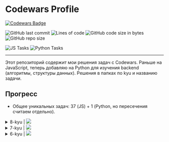 # Codewars Profile

[![Codewars Badge](https://www.codewars.com/users/Academicoff/badges/large)](https://www.codewars.com/users/Academicoff)

![GitHub last commit](https://img.shields.io/github/last-commit/Academicoff/my-codewars)
![Lines of code](https://img.shields.io/tokei/lines/github/Academicoff/my-codewars)
![GitHub code size in bytes](https://img.shields.io/github/languages/code-size/Academicoff/my-codewars)
![GitHub repo size](https://img.shields.io/github/repo-size/Academicoff/my-codewars)

![JS Tasks](https://img.shields.io/badge/JS%20complete-37%20tasks-success)
![Python Tasks](https://img.shields.io/badge/Python%20complete-1%20task-success)

***

Этот репозиторий содержит мои решения задач с Codewars. Раньше на JavaScript, теперь добавляю на Python для изучения backend (алгоритмы, структуры данных). Решения в папках по kyu и названию задачи.

## Прогресс
- Общее уникальных задач: 37 (JS) + 1 (Python, но пересечения считаем отдельно).


<details>
<summary>8-kyu | <img src="https://img.shields.io/badge/complete-6%20tasks-success"/></summary>

| Задача                  | Codewars Link (JS/Python) | JS Решение | Python Решение |
|-------------------------|---------------------------|------------|----------------|
| Even or Odd            | [JS](https://www.codewars.com/kata/53da3dbb4a5168369a0000fe/train/javascript) / [Python](https://www.codewars.com/kata/53da3dbb4a5168369a0000fe/train/python) | [index.js](8-kyu/Even%20or%20Odd/index.js) | [solution.py](8-kyu/Even%20or%20Odd/solution.py) |
| Myltiply               | [JS](https://www.codewars.com/kata/50654ddff44f800200000004/train/javascript) / [Python](https://www.codewars.com/kata/50654ddff44f800200000004/train/python) | N/A | [solution.py](8-kyu/Multiply/solution.py)|
| Are You Playing Banjo? | [JS](https://www.codewars.com/kata/53af2b8861023f1d88000832/train/javascript) / [Python](https://www.codewars.com/kata/53af2b8861023f1d88000832/train/python) | N/A | [solution.py](8-kyu/Are%You%Playing%Banjo/solution.py)|
| Sum Arrays             | [JS](https://www.codewars.com/kata/53dc54212259ed3d4f00071c/train/javascript) / [Python](https://www.codewars.com/kata/53dc54212259ed3d4f00071c/train/python) | N/A | [solution.py](8-kyu/Sum%Arrays/solution.py)|
| Opposite number        | [JS](https://www.codewars.com/kata/56dec885c54a926dcd001095/train/javascript) / [Python](https://www.codewars.com/kata/56dec885c54a926dcd001095/train/python) | [index.js](8-kyu/Opposite%20number/index.js) | N/A |
| Sum of positive        | [JS](https://www.codewars.com/kata/sum-of-positive/train/javascript) / [Python](https://www.codewars.com/kata/sum-of-positive/train/python) | [index.js](8-kyu/Sum%20of%20positive/index.js) | N/A |
| Removing Elements      | [JS](https://www.codewars.com/kata/removing-elements/train/javascript) / [Python](https://www.codewars.com/kata/removing-elements/train/python) | [index.js](8-kyu/Removing%20Elements/index.js) | N/A |
| Remove duplicates from list | [JS](https://www.codewars.com/kata/remove-duplicates-from-list/train/javascript) / [Python](https://www.codewars.com/kata/remove-duplicates-from-list/train/python) | [index.js](8-kyu/Remove%20duplicates%20from%20list/index.js) | N/A |
| Simple validation of a username with regex | [JS](https://www.codewars.com/kata/56a3f08aa9a6cc9b75000023/train/javascript) / [Python](https://www.codewars.com/kata/56a3f08aa9a6cc9b75000023/train/python) | [index.js](8-kyu/Simple%20validation%20of%20a%20username%20with%20regex/index.js) | N/A |

</details>

<details>
<summary>7-kyu | <img src="https://img.shields.io/badge/complete-24%20tasks-success"/></summary>

| Задача                  | Codewars Link (JS/Python) | JS Решение | Python Решение |
|-------------------------|---------------------------|------------|----------------|
| Anagram detection      | [JS](https://www.codewars.com/kata/anagram-detection/train/javascript) / [Python](https://www.codewars.com/kata/anagram-detection/train/python) | [index.js](7-kyu/Anagram%20Detection/index.js) | N/A |
| Highest and lowest     | [JS](https://www.codewars.com/kata/highest-and-lowest/train/javascript) / [Python](https://www.codewars.com/kata/highest-and-lowest/train/python) | [index.js](7-kyu/Highest%20and%20Lowest/index.js) | N/A |
| Is this a triangle     | [JS](https://www.codewars.com/kata/56606694ec01347ce800001b/train/javascript) / [Python](https://www.codewars.com/kata/56606694ec01347ce800001b/train/python) | [index.js](7-kyu/Is%20this%20a%20triangle/index.js) | N/A |
| Isograms               | [JS](https://www.codewars.com/kata/isograms/train/javascript) / [Python](https://www.codewars.com/kata/isograms/train/python) | [index.js](7-kyu/Isograms/index.js) | N/A |
| Mumbling               | [JS](https://www.codewars.com/kata/mumbling/train/javascript) / [Python](https://www.codewars.com/kata/mumbling/train/python) | [index.js](7-kyu/Mumbling/index.js) | N/A |
| Palindrome Strings     | [JS](https://www.codewars.com/kata/57a5015d72292ddeb8000b31/train/javascript) / [Python](https://www.codewars.com/kata/57a5015d72292ddeb8000b31/train/python) | [index.js](7-kyu/Palindrome%20Strings/index.js) | N/A |
| Two to One             | [JS](https://www.codewars.com/kata/two-to-one/train/javascript) / [Python](https://www.codewars.com/kata/two-to-one/train/python) | [index.js](7-kyu/Two%20to%20One/index.js) | N/A |
| Vowel Count            | [JS](https://www.codewars.com/kata/vowel-count/train/javascript) / [Python](https://www.codewars.com/kata/vowel-count/train/python) | [index.js](7-kyu/Vowel%20Count/index.js) | N/A |
| Century From Year      | [JS](https://www.codewars.com/kata/century-from-year/train/javascript) / [Python](https://www.codewars.com/kata/century-from-year/train/python) | [index.js](7-kyu/Century%20From%20Year/index.js) | N/A |
| Greatest common divisor| [JS](https://www.codewars.com/kata/greatest-common-divisor/train/javascript) / [Python](https://www.codewars.com/kata/greatest-common-divisor/train/python) | [index.js](7-kyu/Greatest%20common%20divisor/index.js) | N/A |
| Factorial              | [JS](https://www.codewars.com/kata/factorial/javascript) / [Python](https://www.codewars.com/kata/factorial/python) | [index.js](7-kyu/Factorial/index.js) | N/A |
| Squares sequence       | [JS](https://www.codewars.com/kata/squares-sequence/train/javascript) / [Python](https://www.codewars.com/kata/squares-sequence/train/python) | [index.js](7-kyu/Squares%20sequence/index.js) | N/A |
| Concatenated Sum       | [JS](https://www.codewars.com/kata/concatenated-sum/train/javascript) / [Python](https://www.codewars.com/kata/concatenated-sum/train/python) | [index.js](7-kyu/Concatenated%20Sum/index.js) | N/A |
| Filter the number      | [JS](https://www.codewars.com/kata/filter-the-number/train/javascript) / [Python](https://www.codewars.com/kata/filter-the-number/train/python) | [index.js](7-kyu/Filter%20the%20number/index.js) | N/A |
| Char Code Calculation  | [JS](https://www.codewars.com/kata/char-code-calculation/train/javascript) / [Python](https://www.codewars.com/kata/char-code-calculation/train/python) | [index.js](7-kyu/Char%20Code%20Calculation/index.js) | N/A |
| Cat and Mouse - 2D Version | [JS](https://www.codewars.com/kata/57f8842367c96a89dc00018e/train/javascript) / [Python](https://www.codewars.com/kata/57f8842367c96a89dc00018e/train/python) | [index.js](7-kyu/Cat%20and%20Mouse%20-%202D%20Version/index.js) | N/A |
| Find the Capitals      | [JS](https://www.codewars.com/kata/find-the-capitals/train/javascript) / [Python](https://www.codewars.com/kata/find-the-capitals/train/python) | [index.js](7-kyu/Find%20the%20Capitals/index.js) | N/A |
| Shortest Word          | [JS](https://www.codewars.com/kata/shortest-word/train/javascript) / [Python](https://www.codewars.com/kata/shortest-word/train/python) | [index.js](7-kyu/Shortest%20Word/index.js) | N/A |
| Square Every Digit     | [JS](https://www.codewars.com/kata/square-every-digit/train/javascript) / [Python](https://www.codewars.com/kata/square-every-digit/train/python) | [index.js](7-kyu/Square%20Every%20Digit/index.js) | N/A |
| Playing with Sets Intersection | [JS](https://www.codewars.com/kata/5884d46015a70f6cd7000035/train/javascript) / [Python](https://www.codewars.com/kata/5884d46015a70f6cd7000035/train/python) | [index.js](7-kyu/Playing%20with%20Sets%20Intersection/index.js) | N/A |
| Divide and Conquer     | [JS](https://www.codewars.com/kata/divide-and-conquer/train/javascript) / [Python](https://www.codewars.com/kata/divide-and-conquer/train/python) | [index.js](7-kyu/Divide%20and%20Conquer/index.js) | N/A |
| It is written in the stars | [JS](https://www.codewars.com/kata/it-is-written-in-the-stars/train/javascript) / [Python](https://www.codewars.com/kata/it-is-written-in-the-stars/train/python) | [index.js](7-kyu/It%20is%20written%20in%20the%20stars/index.js) | N/A |
| Counting Array Elements| [JS](https://www.codewars.com/kata/counting-array-elements/train/javascript) / [Python](https://www.codewars.com/kata/counting-array-elements/train/python) | [index.js](7-kyu/Counting%20Array%20Elements/index.js) | N/A |
| Who is the killer      | [JS](https://www.codewars.com/kata/5f709c8fb0d88300292a7a9d/train/javascript) / [Python](https://www.codewars.com/kata/5f709c8fb0d88300292a7a9d/train/python) | [index.js](7-kyu/Who%20is%20the%20killer/index.js) | N/A |

</details>

<details>
<summary>6-kyu | <img src="https://img.shields.io/badge/complete-9%20tasks-success"/></summary>

| Задача                  | Codewars Link (JS/Python) | JS Решение | Python Решение |
|-------------------------|---------------------------|------------|----------------|
| Playing with digits    | [JS](https://www.codewars.com/kata/playing-with-digits/train/javascript) / [Python](https://www.codewars.com/kata/playing-with-digits/train/python) | [index.js](6-kyu/Playing%20with%20digits/index.js) | N/A |
| Replace With Alphabet Position | [JS](https://www.codewars.com/kata/replace-with-alphabet-position/train/javascript) / [Python](https://www.codewars.com/kata/replace-with-alphabet-position/train/python) | [index.js](6-kyu/Replace%20With%20Alphabet%20Position/index.js) | N/A |
| Find the odd int       | [JS](https://www.codewars.com/kata/find-the-odd-int/train/javascript) / [Python](https://www.codewars.com/kata/find-the-odd-int/train/python) | [index.js](6-kyu/Find%20the%20odd%20int/index.js) | N/A |
| Find The Parity Outlier| [JS](https://www.codewars.com/kata/find-the-parity-outlier/train/javascript) / [Python](https://www.codewars.com/kata/find-the-parity-outlier/train/python) | [index.js](6-kyu/Find%20The%20Parity%20Outlier/index.js) | N/A |
| zipWith                | [JS](https://www.codewars.com/kata/zipWith/train/javascript) / [Python](https://www.codewars.com/kata/zipWith/train/python) | [index.js](6-kyu/zipWith/index.js) | N/A |
| Duplicate Encoder      | [JS](https://www.codewars.com/kata/duplicate-encoder/train/javascript) / [Python](https://www.codewars.com/kata/duplicate-encoder/train/python) | [index.js](6-kyu/Duplicate%20Encoder/index.js) | N/A |
| N-th Fibonacci         | [JS](https://www.codewars.com/kata/n-th-fibonacci/train/javascript) / [Python](https://www.codewars.com/kata/n-th-fibonacci/train/python) | [index.js](6-kyu/N-th%20Fibonacci/index.js) | N/A |
| Friday the 13ths       | [JS](https://www.codewars.com/kata/friday-the-13ths/train/javascript) / [Python](https://www.codewars.com/kata/friday-the-13ths/train/python) | [index.js](6-kyu/Friday%20the%2013ths/index.js) | N/A |
| Validate my Password   | [JS](https://www.codewars.com/kata/validate-my-password/train/javascript) / [Python](https://www.codewars.com/kata/validate-my-password/train/python) | [index.js](6-kyu/Validate%20my%20Password/index.js) | N/A |

</details>